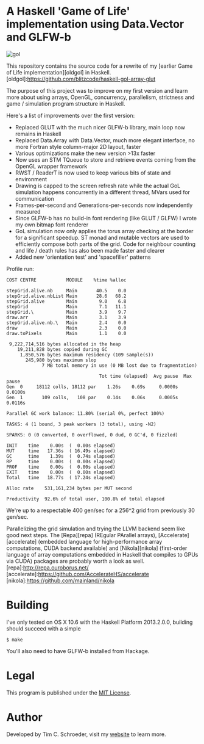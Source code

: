 
# A Haskell 'Game of Life' implementation using Data.Vector and GLFW-b

![gol](https://raw.github.com/blitzcode/haskell-gol-vector-glfwb/master//screenshot.png)

This repository contains the source code for a rewrite of my [earlier Game of Life implementation][oldgol] in Haskell.
[oldgol]:https://github.com/blitzcode/haskell-gol-array-glut

The purpose of this project was to improve on my first version and learn more about using arrays, OpenGL, concurrency, parallelism, strictness and game / simulation program structure in Haskell. 

Here's a list of improvements over the first version:

* Replaced GLUT with the much nicer GLFW-b library, main loop now remains in Haskell
* Replaced Data.Array with Data.Vector, much more elegant interface, no more Fortran style column-major 2D layout, faster
* Various optimizations make the new version >13x faster
* Now uses an STM TQueue to store and retrieve events coming from the OpenGL wrapper framework
* RWST / ReaderT is now used to keep various bits of state and environment
* Drawing is capped to the screen refresh rate while the actual GoL simulation happens concurrently in a different thread, MVars used for communication
* Frames-per-second and Generations-per-seconds now independently measured
* Since GLFW-b has no build-in font rendering (like GLUT / GLFW) I wrote my own bitmap font renderer
* GoL simulation now only applies the torus array checking at the border for a significant speedup. ST monad and mutable vectors are used to efficiently compose both parts of the grid. Code for neighbour counting and life / death rules has also been made faster and clearer
* Added new 'orientation test' and 'spacefiller' patterns

Profile run:

    COST CENTRE           MODULE    %time %alloc
    
    stepGrid.alive.nb     Main       40.5    0.0
    stepGrid.alive.nbList Main       28.6   68.2
    stepGrid.alive        Main        9.0    6.8
    stepGrid              Main        7.1   11.1
    stepGrid.\            Main        3.9    9.7
    draw.arr              Main        3.1    3.9
    stepGrid.alive.nb.\   Main        2.4    0.0
    draw                  Main        2.3    0.0
    draw.toPixels         Main        1.1    0.0

     9,222,714,516 bytes allocated in the heap
        19,211,828 bytes copied during GC
         1,850,576 bytes maximum residency (109 sample(s))
           245,980 bytes maximum slop
                 7 MB total memory in use (0 MB lost due to fragmentation)
  
                                      Tot time (elapsed)  Avg pause  Max pause
    Gen  0     18112 colls, 18112 par    1.26s    0.69s     0.0000s    0.0100s
    Gen  1       109 colls,   108 par    0.14s    0.06s     0.0005s    0.0116s
  
    Parallel GC work balance: 11.80% (serial 0%, perfect 100%)
  
    TASKS: 4 (1 bound, 3 peak workers (3 total), using -N2)
  
    SPARKS: 0 (0 converted, 0 overflowed, 0 dud, 0 GC'd, 0 fizzled)
  
    INIT    time    0.00s  (  0.00s elapsed)
    MUT     time   17.36s  ( 16.49s elapsed)
    GC      time    1.39s  (  0.74s elapsed)
    RP      time    0.00s  (  0.00s elapsed)
    PROF    time    0.00s  (  0.00s elapsed)
    EXIT    time    0.00s  (  0.00s elapsed)
    Total   time   18.77s  ( 17.24s elapsed)
  
    Alloc rate    531,161,234 bytes per MUT second
  
    Productivity  92.6% of total user, 100.8% of total elapsed

We're up to a respectable 400 gen/sec for a 256^2 grid from previously 30 gen/sec.

Parallelizing the grid simulation and trying the LLVM backend seem like good next steps. The [Repa][repa] (REgular PArallel arrays), [Accelerate][accelerate] (embedded language for high-performance array computations, CUDA backend available) and [Nikola][nikola] (first-order language of array computations embedded in Haskell that compiles to GPUs via CUDA) packages are probably worth a look as well.
[repa]:http://repa.ouroborus.net/
[accelerate]:https://github.com/AccelerateHS/accelerate
[nikola]:https://github.com/mainland/nikola

# Building

I've only tested on OS X 10.6 with the Haskell Platform 2013.2.0.0, building should succeed with a simple

    $ make

You'll also need to have GLFW-b installed from Hackage.

# Legal

This program is published under the [MIT License][mit].

[mit]:http://en.wikipedia.org/wiki/MIT_License

# Author

Developed by Tim C. Schroeder, visit my [website][blitzcode] to learn more.

[blitzcode]:http://www.blitzcode.net
